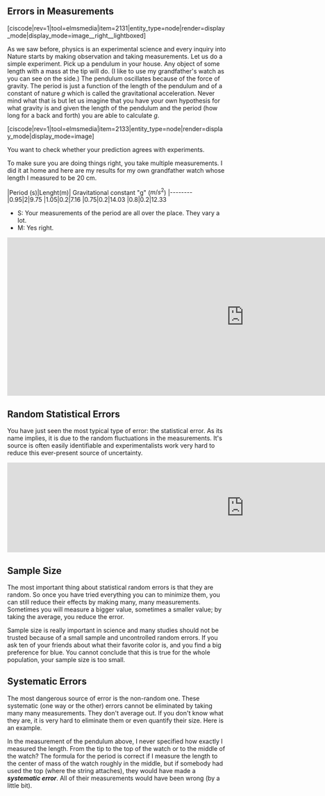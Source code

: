 ## Errors in Measurements

[ciscode|rev=1|tool=elmsmedia|item=2131|entity_type=node|render=display_mode|display_mode=image__right__lightboxed]

As we saw before, physics is an experimental science and every inquiry into Nature starts by making observation and taking measurements. Let us do a simple experiment. Pick up a pendulum in your house. Any object of some length with a mass at the tip will do. (I like to use my grandfather's watch as you can see on the side.) The pendulum oscillates because of the force of gravity. The period is just a function of the length of the pendulum and of a constant of nature $g$ which is called the gravitational acceleration. Never mind what that is but let us imagine that you have your own hypothesis for what gravity is and given the length of the pendulum and the period (how long for a back and forth) you are able to calculate $g$.

[ciscode|rev=1|tool=elmsmedia|item=2133|entity_type=node|render=display_mode|display_mode=image]

You want to check whether your prediction agrees with experiments.

To make sure you are doing things right, you take multiple measurements. I did it at home and here are my results for my own grandfather watch whose length I measured to be 20 cm.

|Period (s)|Lenght(m)| Gravitational constant "g" ($m/s^2$)
|--------
|0.95|2|9.75
|1.05|0.2|7.16
|0.75|0.2|14.03
|0.8|0.2|12.33

- S: Your measurements of the period are all over the place. They vary a lot.
- M: Yes right.

<iframe src="https://h5p.org/h5p/embed/82373" width="1090" height="365" frameborder="0" allowfullscreen="allowfullscreen"></iframe><script src="https://h5p.org/sites/all/modules/h5p/library/js/h5p-resizer.js" charset="UTF-8"></script>

Random Statistical Errors
-------------------------

You have just seen the most typical type of error: the statistical error. As its name implies, it is due to the random fluctuations in the measurements. It's source is often easily identifiable and experimentalists work very hard to reduce this ever-present source of uncertainty.

<iframe src="https://h5p.org/h5p/embed/82375" width="1090" height="207" frameborder="0" allowfullscreen="allowfullscreen"></iframe><script src="https://h5p.org/sites/all/modules/h5p/library/js/h5p-resizer.js" charset="UTF-8"></script>

## Sample Size

The most important thing about statistical random errors is that they are random. So once you have tried everything you can to minimize them, you can still reduce their effects by making many, many measurements. Sometimes you will measure a bigger value, sometimes a smaller value; by taking the average, you reduce the error.

Sample size is really important in science and many studies should not be trusted because of a small sample and uncontrolled random errors. If you ask ten of your friends about what their favorite color is, and you find a big preference for blue. You cannot conclude that this is true for the whole population, your sample size is too small.

## Systematic Errors

The most dangerous source of error is the non-random one. These systematic (one way or the other) errors cannot be eliminated by taking many many measurements. They don't average out. If you don't know what they are, it is very hard to eliminate them or even quantify their size. Here is an example.

In the measurement of the pendulum above, I never specified how exactly I measured the length. From the tip to the top of the watch or to the middle of the watch? The formula for the period is correct if I measure the length to the center of mass of the watch roughly in the middle, but if somebody had used the top (where the string attaches), they would have made a **_systematic error_**. All of their measurements would have been wrong (by a little bit).
